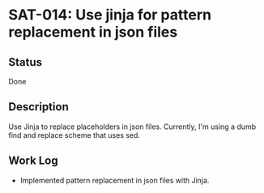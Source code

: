 # SAT-014: Use jinja for pattern replacement in json files

## Status

Done

## Description

Use Jinja to replace placeholders in json files. Currently, I'm using a dumb
find and replace scheme that uses sed.

## Work Log

- Implemented pattern replacement in json files with Jinja.
